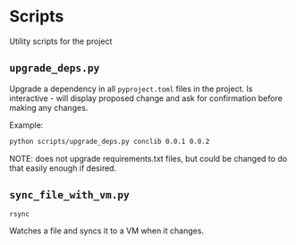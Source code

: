 # Scripts

Utility scripts for the project

## `upgrade_deps.py`

Upgrade a dependency in all `pyproject.toml` files in the project. Is interactive - will display proposed 
change and ask for confirmation before making any changes.

Example:

```bash
python scripts/upgrade_deps.py conclib 0.0.1 0.0.2
```

NOTE: does not upgrade requirements.txt files, but could be changed to do that easily enough 
if desired.

## `sync_file_with_vm.py`

```
rsync
```

Watches a file and syncs it to a VM when it changes.